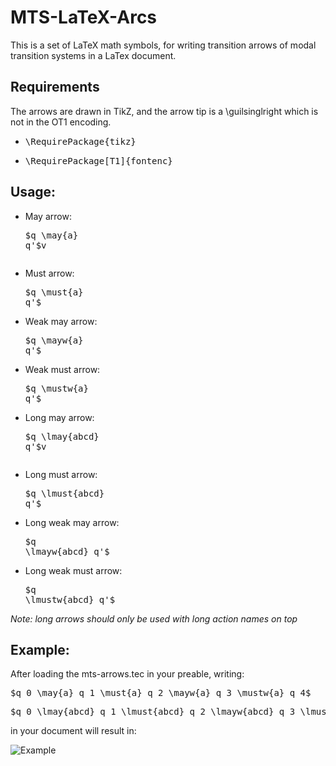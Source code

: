 MTS-LaTeX-Arcs
==============
This is a set of LaTeX math symbols, for writing transition arrows of modal transition systems in a LaTex document.

Requirements
------------
The arrows are drawn in TikZ, and the arrow tip is a \guilsinglright which is not in the OT1 encoding.
  * <pre>\RequirePackage{tikz}</pre>
  * <pre>\RequirePackage[T1]{fontenc}</pre>


Usage:
------

  * May arrow: <pre>$q \may{a} q'$v
  * Must arrow: <pre>$q \must{a} q'$</pre>
  * Weak may arrow: <pre>$q \mayw{a} q'$</pre>
  * Weak must arrow: <pre>$q \mustw{a} q'$</pre>

  * Long may arrow: <pre>$q \lmay{abcd} q'$v
  * Long must arrow: <pre>$q \lmust{abcd} q'$</pre>
  * Long weak may arrow: <pre>$q \lmayw{abcd} q'$</pre>
  * Long weak must arrow: <pre>$q \lmustw{abcd} q'$</pre>

*Note: long arrows should only be used with long action names on top*

Example:
--------
After loading the mts-arrows.tec in your preable, writing:

 <pre>$q_0 \may{a} q_1 \must{a} q_2 \mayw{a} q_3 \mustw{a} q_4$</pre>
 <pre>$q_0 \lmay{abcd} q_1 \lmust{abcd} q_2 \lmayw{abcd} q_3 \lmustw{abcd} q_4$</pre>

in your document will result in:

![Example](https://raw.github.com/mikaelhm/MTS-LaTeX-Arrows/master/example.png)


